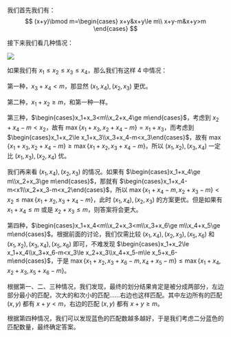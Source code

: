 我们首先我们有：
$$
(x+y)\bmod m=\begin{cases}
x+y&x+y\le m\\
x+y-m&x+y>m
\end{cases}
$$

接下来我们看几种情况：

![](https://cdn.luogu.com.cn/upload/image_hosting/0he3y4vz.png)

如果我们有 $x_1\le x_2\le x_3\le x_4$，那么我们有这样 $4$ 中情况：

第一种，$x_3+x_4<m$，那显然 $(x_1,x_4),(x_2,x_3)$ 更优。

第二种，$x_1+x_2\ge m$，和第一种一样。

第三种，$\begin{cases}x_1+x_3<m\\x_2+x_4\ge m\end{cases}$，考虑到 $x_2+x_4-m<x_2$，故有 $\max\{x_1+x_3,x_2+x_4-m\}=x_1+x_3$，而考虑到 $\begin{cases}x_1+x_2\le x_1+x_3\\x_3+x_4-m<x_3\end{cases}$，故有 $\max\{x_1+x_3,x_2+x_4-m\}\ge \max\{x_1+x_2,x_3+x_4-m\}$。所以 $(x_1,x_2),(x_3,x_4)$ 一定比 $(x_1,x_3),(x_2,x_4)$ 优。

我们再来看 $(x_1,x_4),(x_2,x_3)$ 的情况。如果有 $\begin{cases}x_1+x_4\ge m\\x_2+x_3\ge m\end{cases}$，那就有 $\begin{cases}x_1+x_4-m<x1\\x_2+x_3-m<x_2\end{cases}$，所以 $\max\{x_1+x_4-m,x_2+x_3-m\}<x_2\le \max\{x_1+x_2,x_3+x_4-m\}$，此时 $(x_1,x_4),(x_2,x_3)$ 的方案更优。但是如果有 $x_1+x_4\le m$ 或是 $x_2+x_3\le m$，则答案将会更大。

第四种，$\begin{cases}x_1+x_4<m\\x_2+x_3<m\\x_3+x_6\ge m\\x_4+x_5\ge m\end{cases}$。根据前面的讨论，我们仅需比较 $(x_1,x_4),(x_2,x_3),(x_5,x_6)$ 和 $(x_1,x_2),(x_3,x_4),(x_5,x_6)$ 即可，不难发现 $\begin{cases}x_1+x_2\le x_1+x_4\\x_3+x_6-m<x_3\le x_2+x_3\\x_4+x_5-m\le x_5+x_6-m\end{cases}$，于是 $\max\{x_1+x_2,x_3+x_6-m,x_4+x_5-m\}\le \max\{x_1+x_4,x_2+x_3,x_5+x_6-m\}$。

根据第一、二、三种情况，我们发现，最终的划分结果肯定是被分成两部分，左边部分最小的匹配，次大的和次小的匹配……右边也这样匹配。其中左边所有的匹配 $(x,y)$ 都有 $x+y<m$，右边的匹配 $(x,y)$ 都有 $x+y\ge m$。

根据第四种情况，我们可以发现蓝色的匹配数越多越好，于是我们考虑二分蓝色的匹配数量，最终确定答案。

